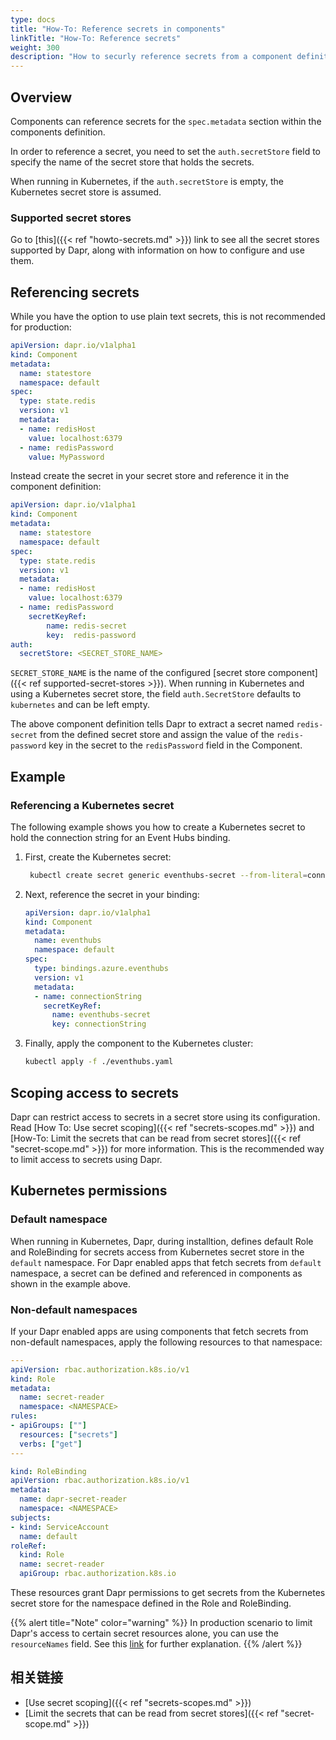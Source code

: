 ```yaml
---
type: docs
title: "How-To: Reference secrets in components"
linkTitle: "How-To: Reference secrets"
weight: 300
description: "How to securly reference secrets from a component definition"
---
```


## Overview

Components can reference secrets for the `spec.metadata` section within the components definition.

In order to reference a secret, you need to set the `auth.secretStore` field to specify the name of the secret store that holds the secrets.

When running in Kubernetes, if the `auth.secretStore` is empty, the Kubernetes secret store is assumed.

### Supported secret stores

Go to [this]({{< ref "howto-secrets.md" >}}) link to see all the secret stores supported by Dapr, along with information on how to configure and use them.

## Referencing secrets

While you have the option to use plain text secrets, this is not recommended for production:

```yml
apiVersion: dapr.io/v1alpha1
kind: Component
metadata:
  name: statestore
  namespace: default
spec:
  type: state.redis
  version: v1
  metadata:
  - name: redisHost
    value: localhost:6379
  - name: redisPassword
    value: MyPassword
```

Instead create the secret in your secret store and reference it in the component definition:

```yml
apiVersion: dapr.io/v1alpha1
kind: Component
metadata:
  name: statestore
  namespace: default
spec:
  type: state.redis
  version: v1
  metadata:
  - name: redisHost
    value: localhost:6379
  - name: redisPassword
    secretKeyRef:
        name: redis-secret
        key:  redis-password
auth:
  secretStore: <SECRET_STORE_NAME>
```

`SECRET_STORE_NAME` is the name of the configured [secret store component]({{< ref supported-secret-stores >}}). When running in Kubernetes and using a Kubernetes secret store, the field `auth.SecretStore` defaults to `kubernetes` and can be left empty.

The above component definition tells Dapr to extract a secret named `redis-secret` from the defined secret store and assign the value of the `redis-password` key in the secret to the `redisPassword` field in the Component.

## Example

### Referencing a Kubernetes secret

The following example shows you how to create a Kubernetes secret to hold the connection string for an Event Hubs binding.

1. First, create the Kubernetes secret:
    ```bash
     kubectl create secret generic eventhubs-secret --from-literal=connectionString=*********
    ```

2. Next, reference the secret in your binding:
    ```yaml
    apiVersion: dapr.io/v1alpha1
    kind: Component
    metadata:
      name: eventhubs
      namespace: default
    spec:
      type: bindings.azure.eventhubs
      version: v1
      metadata:
      - name: connectionString
        secretKeyRef:
          name: eventhubs-secret
          key: connectionString
    ```

3. Finally, apply the component to the Kubernetes cluster:
    ```bash
    kubectl apply -f ./eventhubs.yaml
    ```

## Scoping access to secrets

Dapr can restrict access to secrets in a secret store using its configuration. Read [How To: Use secret scoping]({{< ref "secrets-scopes.md" >}}) and  [How-To: Limit the secrets that can be read from secret stores]({{< ref "secret-scope.md" >}}) for more information. This is the recommended way to limit access to secrets using Dapr.

## Kubernetes permissions

### Default namespace

When running in Kubernetes, Dapr, during installtion, defines default Role and RoleBinding for secrets access from Kubernetes secret store in the `default` namespace. For Dapr enabled apps that fetch secrets from `default` namespace, a secret can be defined and referenced in components as shown in the example above.

### Non-default namespaces

If your Dapr enabled apps are using components that fetch secrets from non-default namespaces, apply the following resources to that namespace:

```yaml
---
apiVersion: rbac.authorization.k8s.io/v1
kind: Role
metadata:
  name: secret-reader
  namespace: <NAMESPACE>
rules:
- apiGroups: [""]
  resources: ["secrets"]
  verbs: ["get"]
---

kind: RoleBinding
apiVersion: rbac.authorization.k8s.io/v1
metadata:
  name: dapr-secret-reader
  namespace: <NAMESPACE>
subjects:
- kind: ServiceAccount
  name: default
roleRef:
  kind: Role
  name: secret-reader
  apiGroup: rbac.authorization.k8s.io
```

These resources grant Dapr permissions to get secrets from the Kubernetes secret store for the namespace defined in the Role and RoleBinding.

{{% alert title="Note" color="warning" %}}
In production scenario to limit Dapr's access to certain secret resources alone, you can use the `resourceNames` field. See this [link](https://kubernetes.io/docs/reference/access-authn-authz/rbac/#referring-to-resources) for further explanation.
{{% /alert %}}

## 相关链接

- [Use secret scoping]({{< ref "secrets-scopes.md" >}})
- [Limit the secrets that can be read from secret stores]({{< ref "secret-scope.md" >}})
